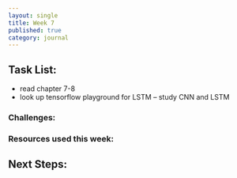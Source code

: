 ```yaml
---
layout: single
title: Week 7
published: true
category: journal
---
```

## Task List:
- read chapter 7-8
- look up tensorflow playground for LSTM
– study CNN and LSTM

### Challenges:

### Resources used this week:




## Next Steps: